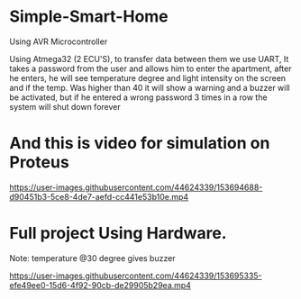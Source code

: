 # Simple-Smart-Home
Using AVR Microcontroller

Using Atmega32 (2 ECU'S), to transfer data between them we use UART, It takes a password from the
user and allows him to enter the apartment, after he enters, he will see temperature degree and light
intensity on the screen and if the temp. Was higher than 40 it will show a warning and a buzzer will
be activated, but if he entered a wrong password 3 times in a row the system will shut down forever


# And this is  video for simulation on Proteus




https://user-images.githubusercontent.com/44624339/153694688-d90451b3-5ce8-4de7-aefd-cc441e53b10e.mp4



# Full project Using Hardware. 
Note: temperature @30 degree  gives buzzer



https://user-images.githubusercontent.com/44624339/153695335-efe49ee0-15d6-4f92-90cb-de29905b29ea.mp4


